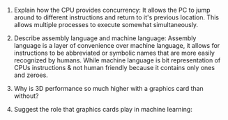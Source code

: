 <!-- Answers to the Short Answer Essay Questions go here -->

1. Explain how the CPU provides concurrency:
    It allows the PC to jump around to different instructions and return to it's previous location. This allows multiple processes to execute somewhat simultaneously.

2. Describe assembly language and machine language:
    Assembly language is a layer of convenience over machine language, it allows for instructions to be abbreviated or symbolic names that are more easily recognized by humans.
    While machine language is bit representation of CPUs instructions & not human friendly because it contains only ones and zeroes.

3. Why is 3D performance so much higher with a graphics card than without?


4. Suggest the role that graphics cards play in machine learning:

